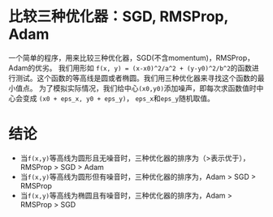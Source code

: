# 比较三种优化器：SGD, RMSProp, Adam

一个简单的程序，用来比较三种优化器，SGD(不含momentum)，RMSProp，Adam的优劣。
我们用形如 `f(x, y) = (x-x0)^2/a^2 + (y-y0)^2/b^2`的函数进行测试。这个函数的等高线是圆或者椭圆。我们用三种优化器来寻找这个函数的最小值点。
为了模拟实际情况，我们给中心`(x0,y0)`添加噪声，即每次求函数值时中心会变成 `(x0 + eps_x, y0 + eps_y)`， `eps_x`和`eps_y`随机取值。

# 结论
- 当`f(x,y)`等高线为圆形且无噪音时，三种优化器的排序为（>表示优于），RMSProp > SGD > Adam
- 当`f(x,y)`等高线为圆形但有噪音时，三种优化器的排序为，Adam > SGD > RMSProp
- 当`f(x,y)`等高线为椭圆且有噪音时，三种优化器的排序为，Adam > RMSProp > SGD


